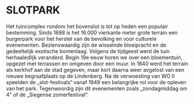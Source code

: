 # SLOTPARK

Het tuincomplex rondom het bovenslot is tot op heden een populair bestemming. Sinds 1888 is het 16.000 vierkante meter grote terrain een burgerpark voor het herstel van de bevolking en voor culturele evenementen. Bezienswaardig zijn de wisselnde bloeipracht en de gedeeltelijk exotische bomenlaag. Volgens de tijdgeest werd de tuin  herhaaledlijk veranderd.  Begin 19e eeuw horen we over een bloementuin, opgezet met terrassen en omgeven door een muur. In 1840 werd het terrain als kerkhof aan de stad gegeven, maar kort daarna weer avgelost van een nieuwe begraafplaats op de Lindenberg. Na de verwoesting van WO II speelden de „slot-festivals“ vanaf 1949 een belangrijke rol voor de opleven van het park. Tegenwoordig zijn dit evenementen zoals „zondagmiddag om 4“ of de „Siegense zomerfestival“. 
